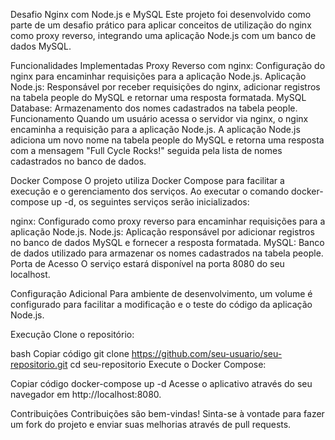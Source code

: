 Desafio Nginx com Node.js e MySQL
Este projeto foi desenvolvido como parte de um desafio prático para aplicar conceitos de utilização do nginx como proxy reverso, integrando uma aplicação Node.js com um banco de dados MySQL.

Funcionalidades Implementadas
Proxy Reverso com nginx: Configuração do nginx para encaminhar requisições para a aplicação Node.js.
Aplicação Node.js: Responsável por receber requisições do nginx, adicionar registros na tabela people do MySQL e retornar uma resposta formatada.
MySQL Database: Armazenamento dos nomes cadastrados na tabela people.
Funcionamento
Quando um usuário acessa o servidor via nginx, o nginx encaminha a requisição para a aplicação Node.js. A aplicação Node.js adiciona um novo nome na tabela people do MySQL e retorna uma resposta com a mensagem "Full Cycle Rocks!" seguida pela lista de nomes cadastrados no banco de dados.

Docker Compose
O projeto utiliza Docker Compose para facilitar a execução e o gerenciamento dos serviços. Ao executar o comando docker-compose up -d, os seguintes serviços serão inicializados:

nginx: Configurado como proxy reverso para encaminhar requisições para a aplicação Node.js.
Node.js: Aplicação responsável por adicionar registros no banco de dados MySQL e fornecer a resposta formatada.
MySQL: Banco de dados utilizado para armazenar os nomes cadastrados na tabela people.
Porta de Acesso
O serviço estará disponível na porta 8080 do seu localhost.

Configuração Adicional
Para ambiente de desenvolvimento, um volume é configurado para facilitar a modificação e o teste do código da aplicação Node.js.

Execução
Clone o repositório:

bash
Copiar código
git clone https://github.com/seu-usuario/seu-repositorio.git
cd seu-repositorio
Execute o Docker Compose:

Copiar código
docker-compose up -d
Acesse o aplicativo através do seu navegador em http://localhost:8080.

Contribuições
Contribuições são bem-vindas! Sinta-se à vontade para fazer um fork do projeto e enviar suas melhorias através de pull requests.



